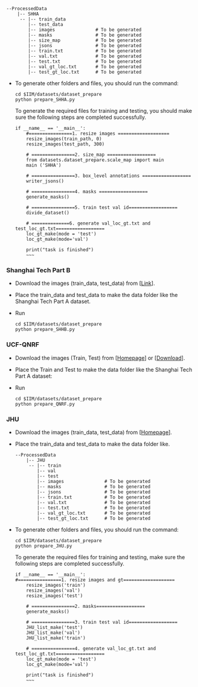 
  ~~~
  --ProcessedData
      |-- SHHA
       -- |-- train_data
          |-- test_data
          |-- images               # To be generated
          |-- masks                # To be generated
          |-- size_map             # To be generated
          |-- jsons                # To be generated
          |-- train.txt            # To be generated
          |-- val.txt              # To be generated
          |-- test.txt             # To be generated
          |-- val_gt_loc.txt       # To be generated
          |-- test_gt_loc.txt      # To be generated
  ~~~
- To generate other folders and files, you should run the command: 

    ~~~
    cd $IIM/datasets/dataset_prepare
    python prepare_SHHA.py
    ~~~
    To generate the required files for training and testing, you should make sure the following steps are completed successfully.
    ~~~
    if __name__ == '__main__':
        #================1. resize images ===================
        resize_images(train_path, 0)
        resize_images(test_path, 300)
    
        # ================2. size_map ==================
        from datasets.dataset_prepare.scale_map import main
        main ('SHHA')
    
        # ================3. box_level annotations ==================
        writer_jsons()
    
        # ================4. masks ==================
        generate_masks()
    
        # ================5. train test val id==================
        divide_dataset()
        
        # ==============6. generate val_loc_gt.txt and test_loc_gt.txt==================
        loc_gt_make(mode = 'test')
        loc_gt_make(mode='val')
    
        print("task is finished")
        ~~~ 

### Shanghai Tech Part B
- Download the images (train_data, test_data) from [[Link](https://1drv.ms/u/s!AgKz_E1uf260lkYiv3Midn3eU3tW?e=EWHThx)].
- Place the train_data and test_data to make the data folder like the Shanghai Tech Part A dataset.

- Run 
 
    ~~~****************
    cd $IIM/datasets/dataset_prepare
    python prepare_SHHB.py
    ~~~

### UCF-QNRF
- Download the images (Train, Test) from [[Homepage](https://www.crcv.ucf.edu/data/ucf-qnrf/)] or [[Download](https://drive.google.com/open?id=1fLZdOsOXlv2muNB_bXEW6t-IS9MRziL6)].
- Place the Train and Test to make the data folder like the Shanghai Tech Part A dataset:

- Run 
 
    ~~~****************
    cd $IIM/datasets/dataset_prepare
    python prepare_QNRF.py
    ~~~


### JHU
- Download the images (train_data, test_data) from  [[Homepage](http://www.crowd-counting.com)]. 
- Place the train_data and test_data to make the data folder like.

  ~~~
  --ProcessedData
      |-- JHU
       -- |-- train
          |-- val
          |-- test
          |-- images               # To be generated
          |-- masks                # To be generated
          |-- jsons                # To be generated
          |-- train.txt            # To be generated
          |-- val.txt              # To be generated
          |-- test.txt             # To be generated
          |-- val_gt_loc.txt       # To be generated
          |-- test_gt_loc.txt      # To be generated
  ~~~
- To generate other folders and files, you should run the command: 

    ~~~
    cd $IIM/datasets/dataset_prepare
    python prepare_JHU.py
    ~~~
    To generate the required files for training and testing, make sure the following steps are completed successfully.
    ~~~
    if __name__ == '__main__':
    #================1. resize images and gt===================
        resize_images('train')
        resize_images('val')
        resize_images('test')
    
        # ================2. masks==================
        generate_masks()
    
        # ================3. train test val id==================
        JHU_list_make('test')
        JHU_list_make('val')
        JHU_list_make('train')
    
        # ================4. generate val_loc_gt.txt and test_loc_gt.txt==================
        loc_gt_make(mode = 'test')
        loc_gt_make(mode='val')
    
        print("task is finished")
        ~~~ 
